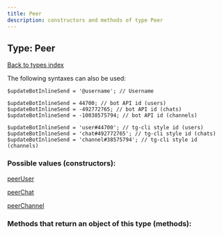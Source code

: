 ```yaml
---
title: Peer
description: constructors and methods of type Peer
---
```

## Type: Peer  
[Back to types index](index.md)



The following syntaxes can also be used:

```
$updateBotInlineSend = '@username'; // Username

$updateBotInlineSend = 44700; // bot API id (users)
$updateBotInlineSend = -492772765; // bot API id (chats)
$updateBotInlineSend = -10038575794; // bot API id (channels)

$updateBotInlineSend = 'user#44700'; // tg-cli style id (users)
$updateBotInlineSend = 'chat#492772765'; // tg-cli style id (chats)
$updateBotInlineSend = 'channel#38575794'; // tg-cli style id (channels)
```


### Possible values (constructors):

[peerUser](../constructors/peerUser.md)  

[peerChat](../constructors/peerChat.md)  

[peerChannel](../constructors/peerChannel.md)  



### Methods that return an object of this type (methods):



